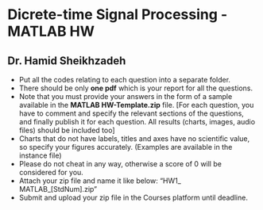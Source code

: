 # Dicrete-time Signal Processing - MATLAB HW
## Dr. Hamid Sheikhzadeh

- Put all the codes relating to each question into a separate folder.
- There should be only **one pdf** which is your report for all the questions.
- Note that you must provide your answers in the form of a sample available in the
**MATLAB HW-Template.zip** file. [For each question, you have to comment and specify the
relevant sections of the questions, and finally publish it for each question. All
results (charts, images, audio files) should be included too]
- Charts that do not have labels, titles and axes have no scientific value, so specify
your figures accurately. (Examples are available in the instance file)
- Please do not cheat in any way, otherwise a score of 0 will be considered for you.
- Attach your zip file and name it like below: “HW1_ MATLAB_[StdNum].zip”
- Submit and upload your zip file in the Courses platform until deadline.


















